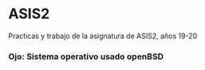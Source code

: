 # ASIS2
Practicas y trabajo de la asignatura de ASIS2, años 19-20

### Ojo: Sistema operativo usado openBSD 
